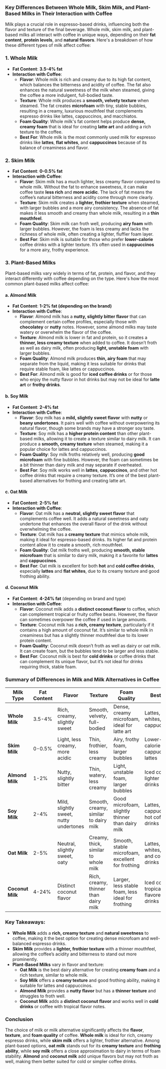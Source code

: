 ### Key Differences Between Whole Milk, Skim Milk, and Plant-Based Milks in Their Interaction with Coffee

Milk plays a crucial role in espresso-based drinks, influencing both the flavor and texture of the final beverage. Whole milk, skim milk, and plant-based milks all interact with coffee in unique ways, depending on their **fat content**, **protein levels**, and **natural flavors**. Here's a breakdown of how these different types of milk affect coffee:

### 1. **Whole Milk**
- **Fat Content**: **3.5-4% fat**
- **Interaction with Coffee**:
  - **Flavor**: Whole milk is rich and creamy due to its high fat content, which balances the bitterness and acidity of coffee. The fat also enhances the natural sweetness of the milk when steamed, giving the coffee a more indulgent, full-bodied taste.
  - **Texture**: Whole milk produces a **smooth, velvety texture** when steamed. The fat creates **microfoam** with tiny, stable bubbles, resulting in a creamy, luxurious mouthfeel that complements espresso drinks like lattes, cappuccinos, and macchiatos.
  - **Foam Quality**: Whole milk's fat content helps produce **dense, creamy foam** that is ideal for creating **latte art** and adding a rich texture to the coffee.
  - **Best For**: Whole milk is the most commonly used milk for espresso drinks like **lattes**, **flat whites**, and **cappuccinos** because of its balance of creaminess and flavor.

### 2. **Skim Milk**
- **Fat Content**: **0-0.5% fat**
- **Interaction with Coffee**:
  - **Flavor**: Skim milk has a much lighter, less creamy flavor compared to whole milk. Without the fat to enhance sweetness, it can make coffee taste **less rich** and **more acidic**. The lack of fat means the coffee’s natural bitterness and acidity come through more clearly.
  - **Texture**: Skim milk creates a **lighter, frothier texture** when steamed, with larger bubbles and a more airy consistency. The absence of fat makes it less smooth and creamy than whole milk, resulting in a **thin mouthfeel**.
  - **Foam Quality**: Skim milk can froth well, producing **airy foam** with larger bubbles. However, the foam is less creamy and lacks the richness of whole milk, often creating a lighter, fluffier foam layer.
  - **Best For**: Skim milk is suitable for those who prefer **lower-calorie** coffee drinks with a lighter texture. It’s often used in **cappuccinos** for a more airy, frothy experience.

### 3. **Plant-Based Milks**
Plant-based milks vary widely in terms of fat, protein, and flavor, and they interact differently with coffee depending on the type. Here's how the most common plant-based milks affect coffee:

#### **a. Almond Milk**
- **Fat Content**: **1-2% fat (depending on the brand)**
- **Interaction with Coffee**:
  - **Flavor**: Almond milk has a **nutty, slightly bitter flavor** that can complement certain coffee profiles, especially those with **chocolatey** or **nutty** notes. However, some almond milks may taste watery or overwhelm the flavor of the coffee.
  - **Texture**: Almond milk is lower in fat and protein, so it creates a **thinner, less creamy texture** when added to coffee. It doesn’t froth as well as dairy milk, often producing **light, unstable foam** with larger bubbles.
  - **Foam Quality**: Almond milk produces **thin, airy foam** that may separate from the liquid, making it less suitable for drinks that require stable foam, like lattes or cappuccinos.
  - **Best For**: Almond milk is good for **iced coffee drinks** or for those who enjoy the nutty flavor in hot drinks but may not be ideal for **latte art** or **frothy drinks**.

#### **b. Soy Milk**
- **Fat Content**: **2-4% fat**
- **Interaction with Coffee**:
  - **Flavor**: Soy milk has a **mild, slightly sweet flavor** with **nutty** or **beany undertones**. It pairs well with coffee without overpowering its natural flavor, though some brands may have a stronger soy taste.
  - **Texture**: Soy milk has a **higher protein content** than other plant-based milks, allowing it to create a texture similar to dairy milk. It can produce a **smooth, creamy texture** when steamed, making it a popular choice for lattes and cappuccinos.
  - **Foam Quality**: Soy milk froths relatively well, producing **good microfoam** with fine bubbles. However, the foam can sometimes be a bit thinner than dairy milk and may separate if overheated.
  - **Best For**: Soy milk works well in **lattes**, **cappuccinos**, and other hot coffee drinks that require a creamy texture. It’s one of the best plant-based alternatives for frothing and creating latte art.

#### **c. Oat Milk**
- **Fat Content**: **2-5% fat**
- **Interaction with Coffee**:
  - **Flavor**: Oat milk has a **neutral, slightly sweet flavor** that complements coffee well. It adds a natural sweetness and oaty undertone that enhances the overall flavor of the drink without overwhelming the coffee.
  - **Texture**: Oat milk has a **creamy texture** that mimics whole milk, making it ideal for espresso-based drinks. Its higher fat and protein content allow it to create a smooth, rich mouthfeel.
  - **Foam Quality**: Oat milk froths well, producing **smooth, stable microfoam** that is similar to dairy milk, making it a favorite for **lattes** and **cappuccinos**.
  - **Best For**: Oat milk is excellent for both **hot** and **cold coffee drinks**, especially **lattes** and **flat whites**, due to its creamy texture and good frothing ability.

#### **d. Coconut Milk**
- **Fat Content**: **4-24% fat** (depending on brand and type)
- **Interaction with Coffee**:
  - **Flavor**: Coconut milk adds a **distinct coconut flavor** to coffee, which can complement tropical or fruity coffee beans. However, the flavor can sometimes overpower the coffee if used in large amounts.
  - **Texture**: Coconut milk has a **rich, creamy texture**, particularly if it contains a high amount of coconut fat. It’s similar to whole milk in creaminess but has a slightly thinner mouthfeel due to its lower protein content.
  - **Foam Quality**: Coconut milk doesn’t froth as well as dairy or oat milk. It can create foam, but the bubbles tend to be larger and less stable.
  - **Best For**: Coconut milk is best for **cold drinks** or coffee drinks that can complement its unique flavor, but it’s not ideal for drinks requiring thick, stable foam.

### Summary of Differences in Milk and Milk Alternatives in Coffee

| **Milk Type**         | **Fat Content**     | **Flavor**                               | **Texture**                                  | **Foam Quality**                                  | **Best For**                         |
|-----------------------|---------------------|------------------------------------------|---------------------------------------------|--------------------------------------------------|--------------------------------------|
| **Whole Milk**        | 3.5-4%              | Rich, creamy, slightly sweet             | Smooth, velvety, full-bodied                | Dense, creamy microfoam, ideal for latte art      | Lattes, flat whites, cappuccinos     |
| **Skim Milk**         | 0-0.5%              | Light, less creamy, more acidic          | Thin, frothier, less creamy                 | Airy, frothy foam, larger bubbles                 | Lower-calorie cappuccinos, lattes    |
| **Almond Milk**       | 1-2%                | Nutty, slightly bitter                   | Thin, watery, less creamy                   | Light, unstable foam, larger bubbles              | Iced coffee, lighter hot drinks      |
| **Soy Milk**          | 2-4%                | Mild, slightly sweet, nutty undertones   | Smooth, creamy, similar to dairy milk       | Good microfoam, slightly thinner than dairy milk  | Lattes, cappuccinos, hot coffee drinks |
| **Oat Milk**          | 2-5%                | Neutral, slightly sweet, oaty            | Creamy, thick, similar to whole milk        | Smooth, stable microfoam, excellent for frothing  | Lattes, flat whites, hot and cold drinks |
| **Coconut Milk**      | 4-24%               | Distinct coconut flavor                  | Rich, creamy, thinner than dairy milk       | Larger, less stable foam, less ideal for frothing | Iced coffee, tropical-flavored drinks|

### Key Takeaways:

- **Whole Milk** adds a **rich, creamy texture** and **natural sweetness** to coffee, making it the best option for creating dense microfoam and well-balanced espresso drinks.
- **Skim Milk** provides a **lighter, frothier texture** with a thinner mouthfeel, allowing the coffee’s acidity and bitterness to stand out more prominently.
- **Plant-Based Milks** vary in flavor and texture:
  - **Oat Milk** is the best dairy alternative for creating **creamy foam** and a rich texture, similar to whole milk.
  - **Soy Milk** offers a **creamy texture** and good frothing ability, making it suitable for lattes and cappuccinos.
  - **Almond Milk** provides a **nutty flavor** but has a **thinner texture** and struggles to froth well.
  - **Coconut Milk** adds a **distinct coconut flavor** and works well in **cold drinks** or coffee with tropical flavor notes.

### Conclusion

The choice of milk or milk alternative significantly affects the **flavor**, **texture**, and **foam quality** of coffee. **Whole milk** is ideal for rich, creamy espresso drinks, while **skim milk** offers a lighter, frothier alternative. Among plant-based options, **oat milk** stands out for its **creamy texture** and **frothing ability**, while **soy milk** offers a close approximation to dairy in terms of foam stability. **Almond** and **coconut milk** add unique flavors but may not froth as well, making them better suited for cold or simpler coffee drinks.